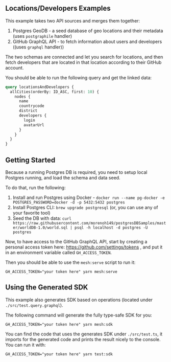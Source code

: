 ## Locations/Developers Examples

This example takes two API sources and merges them together:

1. Postgres GeoDB - a seed database of geo locations and their metadata (uses `postgraphile` handler)
2. GitHub GraphQL API - to fetch information about users and developers ((uses `graphql` handler))

The two schemas are connected and let you search for locations, and then fetch developers that are located in that location according to their GitHub account.

You should be able to run the following query and get the linked data:

```graphql
query locationsAndDevelopers {
  allCities(orderBy: ID_ASC, first: 10) {
    nodes {
      name
      countrycode
      district
      developers {
        login
        avatarUrl
      }
    }
  }
}
```

## Getting Started

Because a running Postgres DB is required, you need to setup local Postgres running, and load the schema and data seed.

To do that, run the following:

1. Install and run Postgres using Docker - `docker run --name pg-docker -e POSTGRES_PASSWORD=docker -d -p 5432:5432 postgres`
2. Install Postgres CLI: `brew upgrade postgresql` (or, you can use any of your favorite tool)
3. Seed the DB with data: `curl https://raw.githubusercontent.com/morenoh149/postgresDBSamples/master/worldDB-1.0/world.sql | psql -h localhost -d postgres -U postgres`

Now, to have access to the GitHub GraphQL API, start by creating a personal access token here: https://github.com/settings/tokens , and put it in an environment variable called `GH_ACCESS_TOKEN`.

Then you should be able to use the `mesh:serve` script to run it:

```
GH_ACCESS_TOKEN="your token here" yarn mesh:serve
```

## Using the Generated SDK

This example also generates SDK based on operations (located under `./src/test.query.graphql`).

The following command will generate the fully type-safe SDK for you:

```
GH_ACCESS_TOKEN="your token here" yarn mesh:sdk
```

You can find the code that uses the generates SDK under `./src/test.ts`, it imports for the generated code and prints the result nicely to the console. You can run it with:

```
GH_ACCESS_TOKEN="your token here" yarn test:sdk
```
